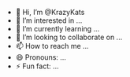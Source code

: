 - 👋 Hi, I’m @KrazyKats
- 👀 I’m interested in ...
- 🌱 I’m currently learning ...
- 💞️ I’m looking to collaborate on ...
- 📫 How to reach me ...
- 😄 Pronouns: ...
- ⚡ Fun fact: ...

<!---
KrazyKats/KrazyKats is a ✨ special ✨ repository because its `README.md` (this file) appears on your GitHub profile.
You can click the Preview link to take a look at your changes.
--->
